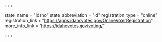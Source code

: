 +++

state_name = "Idaho"
state_abbreviation = "id"
registration_type = "online"
registration_link = "https://apps.idahovotes.gov/OnlineVoterRegistration"
more_info_link = "https://idahovotes.gov/voting/"

+++